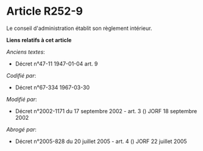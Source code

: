 # Article R252-9

Le conseil d'administration établit son règlement intérieur.

**Liens relatifs à cet article**

_Anciens textes_:

  - Décret n°47-11 1947-01-04 art. 9

_Codifié par_:

  - Décret n°67-334 1967-03-30

_Modifié par_:

  - Décret n°2002-1171 du 17 septembre 2002 - art. 3 () JORF 18 septembre 2002

_Abrogé par_:

  - Décret n°2005-828 du 20 juillet 2005 - art. 4 () JORF 22 juillet 2005
